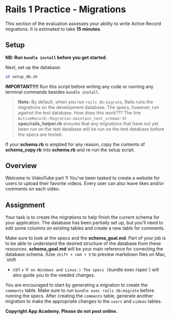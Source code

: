 # Rails 1 Practice - Migrations

This section of the evaluation assesses your ability to write Active Record
migrations. It is estimated to take **15 minutes**.

## Setup

**NB: Run `bundle install` before you get started.**

Next, set up the database:

  ```sh
  sh setup_db.sh
  ```

**IMPORTANT!!!!**
Run this script before writing any code or running any terminal commands besides
`bundle install`.

> **Note:** By default, when you run `rails db:migrate`, Rails runs the
> migrations on the development database. The specs, however, run against the
> test database. How does this work??? The line
> `ActiveRecord::Migration.maintain_test_schema!` in __spec/rails_helper.rb__
> ensures that any migrations that have not yet been run on the test database
> will be run on the test database before the specs are tested.

If your __schema.rb__ is emptied for any reason, copy the contents of
__schema_copy.rb__ into __schema.rb__ and re-run the setup script.

## Overview

Welcome to VideoTube part 1! You've been tasked to create a website for users to
upload their favorite videos. Every user can also leave likes and/or comments on
each video.

## Assignment

Your task is to create the migrations to help finish the current schema for your
application. The database has been partially set up, but you'll need to edit
some columns on existing tables and create a new table for comments.

Make sure to look at the specs and the __schema_goal.md__. Part of your job is
to be able to understand the desired structure of the database from these
resources. __schema_goal.md__ will be your main reference for correcting the
database schema. (Use `shift + cmd + V` to preview markdown files on Mac, `shift
+ ctrl + V` on Windows and Linux.) The specs (`bundle exec rspec`) will also
guide you to the needed changes.

You are encouraged to start by generating a migration to create the `comments`
table. Make sure to run `bundle exec rails db:migrate` before running the specs.
After creating the `comments` table, generate another migration to make the
appropriate changes to the `users` and `videos` tables.

**Copyright App Academy. Please do not post online.**